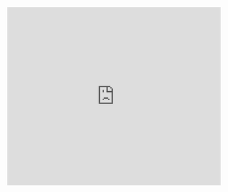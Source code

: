 <iframe src="https://turbowarp.org/721732238/embed" width="499" height="416" allowtransparency="true" frameborder="0" scrolling="no" allowfullscreen></iframe>
